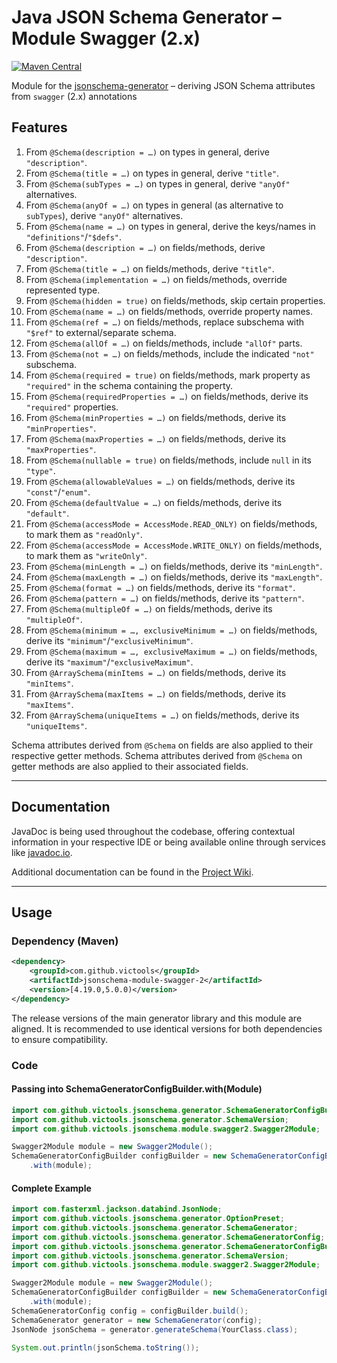 # Java JSON Schema Generator – Module Swagger (2.x)
[![Maven Central](https://maven-badges.herokuapp.com/maven-central/com.github.victools/jsonschema-module-swagger-2/badge.svg)](https://maven-badges.herokuapp.com/maven-central/com.github.victools/jsonschema-module-swagger-2)

Module for the [jsonschema-generator](../jsonschema-generator) – deriving JSON Schema attributes from `swagger` (2.x) annotations

## Features
 1. From `@Schema(description = …)` on types in general, derive `"description"`.
 2. From `@Schema(title = …)` on types in general, derive `"title"`.
 3. From `@Schema(subTypes = …)` on types in general, derive `"anyOf"` alternatives.
 4. From `@Schema(anyOf = …)` on types in general (as alternative to `subTypes`), derive `"anyOf"` alternatives.
 5. From `@Schema(name = …)` on types in general, derive the keys/names in `"definitions"`/`"$defs"`.
 6. From `@Schema(description = …)` on fields/methods, derive `"description"`.
 7. From `@Schema(title = …)` on fields/methods, derive `"title"`.
 8. From `@Schema(implementation = …)` on fields/methods, override represented type.
 9. From `@Schema(hidden = true)` on fields/methods, skip certain properties.
10. From `@Schema(name = …)` on fields/methods, override property names.
11. From `@Schema(ref = …)` on fields/methods, replace subschema with `"$ref"` to external/separate schema.
12. From `@Schema(allOf = …)` on fields/methods, include `"allOf"` parts.
13. From `@Schema(not = …)` on fields/methods, include the indicated `"not"` subschema.
14. From `@Schema(required = true)` on fields/methods, mark property as `"required"` in the schema containing the property.
15. From `@Schema(requiredProperties = …)` on fields/methods, derive its `"required"` properties.
16. From `@Schema(minProperties = …)` on fields/methods, derive its `"minProperties"`.
17. From `@Schema(maxProperties = …)` on fields/methods, derive its `"maxProperties"`.
18. From `@Schema(nullable = true)` on fields/methods, include `null` in its `"type"`.
19. From `@Schema(allowableValues = …)` on fields/methods, derive its `"const"`/`"enum"`.
20. From `@Schema(defaultValue = …)` on fields/methods, derive its `"default"`.
21. From `@Schema(accessMode = AccessMode.READ_ONLY)` on fields/methods, to mark them as `"readOnly"`.
22. From `@Schema(accessMode = AccessMode.WRITE_ONLY)` on fields/methods, to mark them as `"writeOnly"`.
23. From `@Schema(minLength = …)` on fields/methods, derive its `"minLength"`.
24. From `@Schema(maxLength = …)` on fields/methods, derive its `"maxLength"`.
25. From `@Schema(format = …)` on fields/methods, derive its `"format"`.
26. From `@Schema(pattern = …)` on fields/methods, derive its `"pattern"`.
27. From `@Schema(multipleOf = …)` on fields/methods, derive its `"multipleOf"`.
28. From `@Schema(minimum = …, exclusiveMinimum = …)` on fields/methods, derive its `"minimum"`/`"exclusiveMinimum"`.
29. From `@Schema(maximum = …, exclusiveMaximum = …)` on fields/methods, derive its `"maximum"`/`"exclusiveMaximum"`.
30. From `@ArraySchema(minItems = …)` on fields/methods, derive its `"minItems"`.
31. From `@ArraySchema(maxItems = …)` on fields/methods, derive its `"maxItems"`.
32. From `@ArraySchema(uniqueItems = …)` on fields/methods, derive its `"uniqueItems"`.

Schema attributes derived from `@Schema` on fields are also applied to their respective getter methods.
Schema attributes derived from `@Schema` on getter methods are also applied to their associated fields.

----

## Documentation
JavaDoc is being used throughout the codebase, offering contextual information in your respective IDE or being available online through services like [javadoc.io](https://www.javadoc.io/doc/com.github.victools/jsonschema-module-swagger-2).

Additional documentation can be found in the [Project Wiki](https://github.com/victools/jsonschema-generator/wiki).

----

## Usage
### Dependency (Maven)
```xml
<dependency>
    <groupId>com.github.victools</groupId>
    <artifactId>jsonschema-module-swagger-2</artifactId>
    <version>[4.19.0,5.0.0)</version>
</dependency>
```

The release versions of the main generator library and this module are aligned.
It is recommended to use identical versions for both dependencies to ensure compatibility.

### Code
#### Passing into SchemaGeneratorConfigBuilder.with(Module)
```java
import com.github.victools.jsonschema.generator.SchemaGeneratorConfigBuilder;
import com.github.victools.jsonschema.generator.SchemaVersion;
import com.github.victools.jsonschema.module.swagger2.Swagger2Module;
```
```java
Swagger2Module module = new Swagger2Module();
SchemaGeneratorConfigBuilder configBuilder = new SchemaGeneratorConfigBuilder(SchemaVersion.DRAFT_2019_09)
    .with(module);
```

#### Complete Example
```java
import com.fasterxml.jackson.databind.JsonNode;
import com.github.victools.jsonschema.generator.OptionPreset;
import com.github.victools.jsonschema.generator.SchemaGenerator;
import com.github.victools.jsonschema.generator.SchemaGeneratorConfig;
import com.github.victools.jsonschema.generator.SchemaGeneratorConfigBuilder;
import com.github.victools.jsonschema.generator.SchemaVersion;
import com.github.victools.jsonschema.module.swagger2.Swagger2Module;
```
```java
Swagger2Module module = new Swagger2Module();
SchemaGeneratorConfigBuilder configBuilder = new SchemaGeneratorConfigBuilder(SchemaVersion.DRAFT_2019_09, OptionPreset.PLAIN_JSON)
    .with(module);
SchemaGeneratorConfig config = configBuilder.build();
SchemaGenerator generator = new SchemaGenerator(config);
JsonNode jsonSchema = generator.generateSchema(YourClass.class);

System.out.println(jsonSchema.toString());
```
